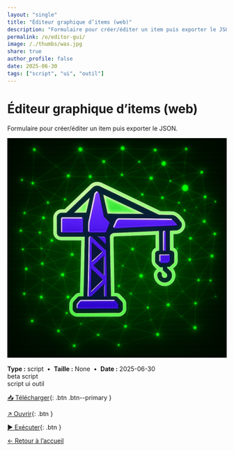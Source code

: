 ```yaml
---
layout: "single"
title: "Éditeur graphique d’items (web)"
description: "Formulaire pour créer/éditer un item puis exporter le JSON."
permalink: /o/editor-gui/
image: /./thumbs/was.jpg
share: true
author_profile: false
date: 2025-06-30
tags: ["script", "ui", "outil"]
---
```

# Éditeur graphique d’items (web)

Formulaire pour créer/éditer un item puis exporter le JSON.

![Aperçu](/./thumbs/was.jpg)

<div class="info-box">
<strong>Type :</strong> script &nbsp;•&nbsp; <strong>Taille :</strong> None &nbsp;•&nbsp; <strong>Date :</strong> 2025-06-30
</div>

<div class="badges"><span class="badge">beta</span> <span class="badge">script</span></div>
<div class="tags"><span class="tag">script</span> <span class="tag">ui</span> <span class="tag">outil</span></div>



[📥 Télécharger](/./zips/editor-gui.zip){: .btn .btn--primary }

[↗ Ouvrir](/./zips/editor-gui.zip){: .btn }

[▶️ Exécuter](./scripts/editor.html){: .btn }

[← Retour à l’accueil](/)
